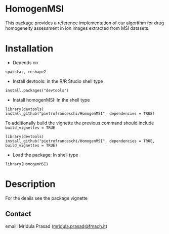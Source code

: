 # HomogenMSI
This package provides a reference implementation of our algorithm for drug homogeneity assessment in ion images extracted from MSI datasets. 

# Installation

* Depends on

```
spatstat, reshape2
```
* Install devtools: in the R/R Studio shell type
```{r}
install.packages("devtools")
```

* Install homogenMSI: In the shell type
```{r}
library(devtools)
install_github("pietrofranceschi/HomogenMSI", dependencies = TRUE) 
```
To additionally build the vignette the previous command should include `build_vignettes = TRUE`

```{r}
library(devtools)
install_github("pietrofranceschi/HomogenMSI", dependencies = TRUE, build_vignettes = TRUE) 
```

* Load the package: In shell type
```{r}
library(HomogenMSI)
```

# Description
For the deails see the package vignette




## Contact

email: Mridula Prasad (<mridula.prasad@fmach.it>)
